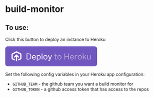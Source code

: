 # build-monitor

## To use:

Click this button to deploy an instance to Heroku

[![](./assets/deploy-button.svg)](https://heroku.com/deploy?template=https://github.com/lennym/build-monitor/tree/master)

Set the following config variables in your Heroku app configuration:

* `GITHUB_TEAM` - the github team you want a build monitor for
* `GITHUB_TOKEN` - a github access token that has access to the repos
